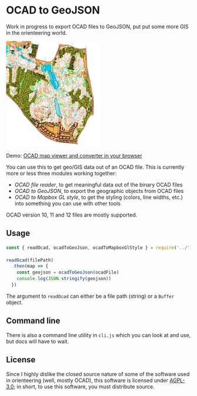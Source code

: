 OCAD to GeoJSON
===============

Work in progress to export OCAD files to GeoJSON, put put some more GIS in the orienteering world.

![Example Map Output](example-map.png)

Demo: [OCAD map viewer and converter in your browser](https://www.liedman.net/ocad2geojson/)

You can use this to get geo/GIS data out of an OCAD file. This is currently more or less three modules
working together:

* _OCAD file reader_, to get meaningful data out of the binary OCAD files
* _OCAD to GeoJSON_, to export the geographic objects from OCAD files
* _OCAD to Mapbox GL style_, to get the styling (colors, line widths, etc.) into something you can
  use with other tools

OCAD version 10, 11 and 12 files are mostly supported.

## Usage

```js
const { readOcad, ocadToGeoJson, ocadToMapboxGlStyle } = require('../')

readOcad(filePath)
  .then(map => {
    const geojson = ocadToGeoJson(ocadFile)
    console.log(JSON.stringify(geojson))
  })
```

The argument to `readOcad` can either be a file path (string) or a `Buffer` object.

## Command line

There is also a command line utility in `cli.js` which you can look at and use, but docs will have to wait.

## License

Since I highly dislike the closed source nature of some of the software used in orienteering (well, mostly OCAD),
this software is licensed under [AGPL-3.0](LICENSE); in short, to use this software, you must distribute source.
